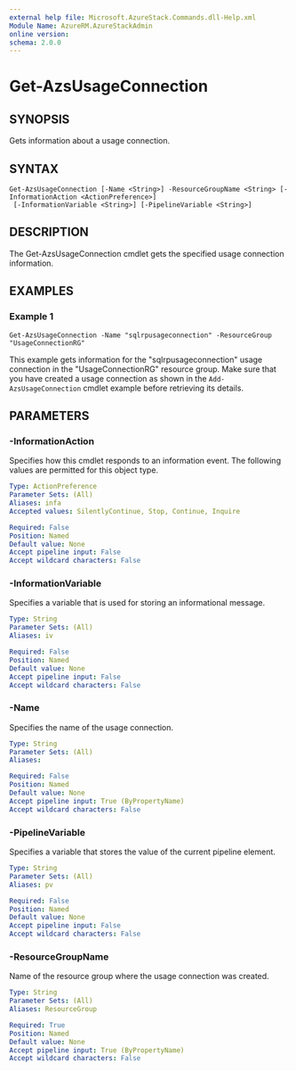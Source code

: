 ```yaml
---
external help file: Microsoft.AzureStack.Commands.dll-Help.xml
Module Name: AzureRM.AzureStackAdmin
online version: 
schema: 2.0.0
---
```


# Get-AzsUsageConnection

## SYNOPSIS
Gets information about a usage connection.

## SYNTAX

```
Get-AzsUsageConnection [-Name <String>] -ResourceGroupName <String> [-InformationAction <ActionPreference>]
 [-InformationVariable <String>] [-PipelineVariable <String>]
```

## DESCRIPTION
The Get-AzsUsageConnection cmdlet gets the specified usage connection information. 

## EXAMPLES

### Example 1
```
Get-AzsUsageConnection -Name "sqlrpusageconnection" -ResourceGroup "UsageConnectionRG"
```

This example gets information for the "sqlrpusageconnection" usage connection in the "UsageConnectionRG" resource group. Make sure that you have created a usage connection as shown in the `Add-AzsUsageConnection` cmdlet example  before retrieving its details. 

## PARAMETERS

### -InformationAction
Specifies how this cmdlet responds to an information event. The following values are permitted for this object type.

```yaml
Type: ActionPreference
Parameter Sets: (All)
Aliases: infa
Accepted values: SilentlyContinue, Stop, Continue, Inquire

Required: False
Position: Named
Default value: None
Accept pipeline input: False
Accept wildcard characters: False
```

### -InformationVariable
Specifies a variable that is used for storing an informational message.

```yaml
Type: String
Parameter Sets: (All)
Aliases: iv

Required: False
Position: Named
Default value: None
Accept pipeline input: False
Accept wildcard characters: False
```

### -Name
Specifies the name of the usage connection.

```yaml
Type: String
Parameter Sets: (All)
Aliases: 

Required: False
Position: Named
Default value: None
Accept pipeline input: True (ByPropertyName)
Accept wildcard characters: False
```

### -PipelineVariable
Specifies a variable that stores the value of the current pipeline element.

```yaml
Type: String
Parameter Sets: (All)
Aliases: pv

Required: False
Position: Named
Default value: None
Accept pipeline input: False
Accept wildcard characters: False
```

### -ResourceGroupName
Name of the resource group where the usage connection was created.

```yaml
Type: String
Parameter Sets: (All)
Aliases: ResourceGroup

Required: True
Position: Named
Default value: None
Accept pipeline input: True (ByPropertyName)
Accept wildcard characters: False
```

